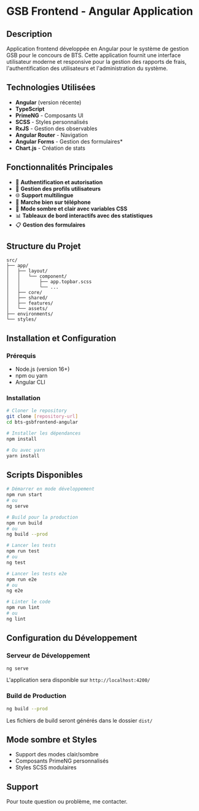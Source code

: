 # GSB Frontend - Angular Application

## Description
Application frontend développée en Angular pour le système de gestion GSB pour le concours de BTS. Cette application fournit une interface utilisateur moderne et responsive pour la gestion des rapports de frais, l'authentification des utilisateurs et l'administration du système.

## Technologies Utilisées
- **Angular** (version récente)
- **TypeScript**
- **PrimeNG** - Composants UI
- **SCSS** - Styles personnalisés
- **RxJS** - Gestion des observables
- **Angular Router** - Navigation
- **Angular Forms** - Gestion des formulaires*
- **Chart.js** - Création de stats

## Fonctionnalités Principales
- 🔐 **Authentification et autorisation**
- 👤 **Gestion des profils utilisateurs**
- 🌐 **Support multilingue**
- 📱 **Marche bien sur téléphone**
- 🎨 **Mode sombre et clair avec variables CSS**
- 📊 **Tableaux de bord interactifs avec des statistiques**
- 📋 **Gestion des formulaires**

## Structure du Projet
```
src/
├── app/
│   ├── layout/
│   │   └── component/
│   │       ├── app.topbar.scss
│   │       └── ...
│   ├── core/
│   ├── shared/
│   ├── features/
│   └── assets/
├── environments/
└── styles/
```

## Installation et Configuration

### Prérequis
- Node.js (version 16+)
- npm ou yarn
- Angular CLI

### Installation
```bash
# Cloner le repository
git clone [repository-url]
cd bts-gsbfrontend-angular

# Installer les dépendances
npm install

# Ou avec yarn
yarn install
```

## Scripts Disponibles

```bash
# Démarrer en mode développement
npm run start
# ou
ng serve

# Build pour la production
npm run build
# ou
ng build --prod

# Lancer les tests
npm run test
# ou
ng test

# Lancer les tests e2e
npm run e2e
# ou
ng e2e

# Linter le code
npm run lint
# ou
ng lint
```

## Configuration du Développement

### Serveur de Développement
```bash
ng serve
```
L'application sera disponible sur `http://localhost:4200/`

### Build de Production
```bash
ng build --prod
```
Les fichiers de build seront générés dans le dossier `dist/`

## Mode sombre et Styles
- Support des modes clair/sombre
- Composants PrimeNG personnalisés
- Styles SCSS modulaires

## Support
Pour toute question ou problème, me contacter.
